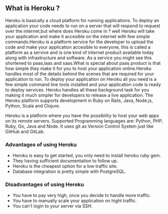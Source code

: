## What is Heroku ?

Heroku is basically a cloud platform for running applications. To deploy an application your code needs to run on a server that will respond to request over the internet,but where does Heroku come in ? well Heroku will take your application and make it accesible on the internet with few simple commands.Heroku is a platform service for the developer to upload the code and make your application accesible to everyone, this is called a platform as a servive and is one kind of internet product available today along with infrastructure and software. As a service you might see this shortened to paas,laas and saas.What is special about paas product is that how simple they make it for you to host your application online.Heroku handles most of the details behind the scenes that are required for your application to run. To deploy your application on Heroku all you need is a few simple command line tools installed and your application code is ready to deploy services. Heroku handles all these background task for you making it much simpler for developers to release a live application. The Heroku platform supports development in Ruby on Rails, Java, Node.js, Python, Scala and Clojure.

Heroku is a platform where you have the possibility to host your web apps on its remote servers. Supported Programming languages are: Python, PHP, Ruby, Go, Java and Node. It uses git as Version Control System just like GitHub and GitLab.

### Advantages of using Heroku 

- Heroku is easy to get started, you only need to install heroku ruby gem.
- They having sufficient documentation to follow up.
- Heroku is the cheapest option for a low traffic site.
- Database integration is pretty simple with PostgreSQL.


### Disadvantages of using Heroku

- You have to pay very high, once you decide to handle more traffic.
- You have to manually scale your application on hight traffic.
- You can't login to your server via SSH.